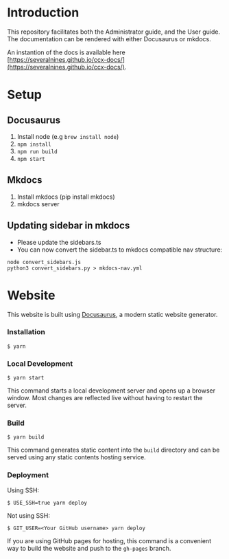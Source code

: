 # Introduction
This repository facilitates both the Administrator guide, and the User guide.
The documentation can be rendered with either Docusaurus or mkdocs.

An instantion of the docs is available here [https://severalnines.github.io/ccx-docs/](https://severalnines.github.io/ccx-docs/).

# Setup
## Docusaurus
1. Install node (e.g `brew install node`)
2. `npm install`
3. `npm run build`
4. `npm start` 
## Mkdocs
1. Install mkdocs (pip install mkdocs)
2. mkdocs server

## Updating sidebar in mkdocs
- Please update the sidebars.ts
- You can now convert the sidebar.ts to mkdocs compatible nav structure:
```
node convert_sidebars.js
python3 convert_sidebars.py > mkdocs-nav.yml
```

# Website

This website is built using [Docusaurus](https://docusaurus.io/), a modern static website generator.

### Installation

```
$ yarn
```

### Local Development

```
$ yarn start
```

This command starts a local development server and opens up a browser window. Most changes are reflected live without having to restart the server.

### Build

```
$ yarn build
```

This command generates static content into the `build` directory and can be served using any static contents hosting service.

### Deployment

Using SSH:

```
$ USE_SSH=true yarn deploy
```

Not using SSH:

```
$ GIT_USER=<Your GitHub username> yarn deploy
```

If you are using GitHub pages for hosting, this command is a convenient way to build the website and push to the `gh-pages` branch.
